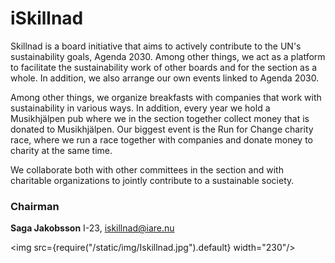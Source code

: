 # iSkillnad

Skillnad is a board initiative that aims to actively contribute to the UN's sustainability goals, Agenda 2030. Among other things, we act as a platform to facilitate the sustainability work of other boards and for the section as a whole. In addition, we also arrange our own events linked to Agenda 2030.

Among other things, we organize breakfasts with companies that work with sustainability in various ways. In addition, every year we hold a Musikhjälpen pub where we in the section together collect money that is donated to Musikhjälpen. Our biggest event is the Run for Change charity race, where we run a race together with companies and donate money to charity at the same time.

We collaborate both with other committees in the section and with charitable organizations to jointly contribute to a sustainable society.
### Chairman
__Saga Jakobsson__ I-23, iskillnad@iare.nu

<img src={require("/static/img/Iskillnad.jpg").default} width="230"/>